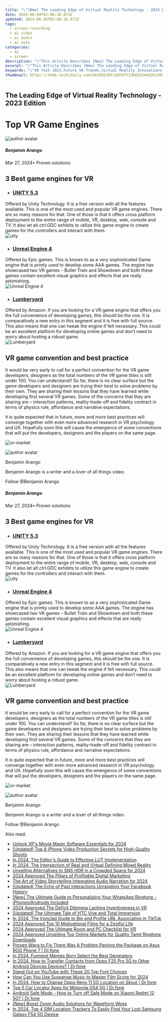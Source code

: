 ```yaml
---
title: "\"[New] The Leading Edge of Virtual Reality Technology - 2023 Edition\""
date: 2024-06-04T01:08:10.873Z
updated: 2024-06-05T01:08:10.873Z
tags: 
  - screen-recording
  - ai video
  - ai audio
  - ai auto
categories: 
  - ai
  - screen
description: "\"This Article Describes [New] The Leading Edge of Virtual Reality Technology - 2023 Edition\""
excerpt: "\"This Article Describes [New] The Leading Edge of Virtual Reality Technology - 2023 Edition\""
keywords: "\"VR Tech 2023,Future VR Trends,Virtual Reality Innovations,Edge VR Tech,VR Technology Update,Next-Gen VR Devices,Leading VR Advancements\""
thumbnail: https://thmb.techidaily.com/bbd20210fc5074f713b02b244d2b1993bd6b418eec110dce123959527009d1b5.png
---
```


## The Leading Edge of Virtual Reality Technology - 2023 Edition

# Top VR Game Engines

![author avatar](https://images.wondershare.com/filmora/article-images/benjamin-arango-author.jpg)

##### Benjamin Arango

 Mar 27, 2024• Proven solutions

## 3 Best game engines for VR

* ### [UNITY 5.3]( https://unity3d.com/cn/unity/whats-new/unity-5.3 )  

 Offered by Unity Technology. It is a free version with all the features available. This is one of the most used and popular VR game engines. There are so many reasons for that. One of those is that it offers cross platform deployment to the entire range of mobile, VR, desktop, web, console and TV. It also let alt.ctrl.GDC exhibits to utilize this game engine to create games for the controllers and interact with them.  
![uity ](https://images.wondershare.com/filmora/resource/uity.jpg )

* ### [Unreal Engine 4]( https://www.unrealengine.com/zh-CN/what-is-unreal-engine-4 )  

 Offered by Epic games. This is known to as a very sophisticated Game engine that is primly used to develop some AAA games. The engine has showcased two VR games – Bullet Train and Showdown and both these games contain excellent visual graphics and effects that are really astonishing.  
![Unreal Engine 4 ](https://images.wondershare.com/filmora/resource/unreal-engine.jpg )

* ### [Lumberyard]( https://aws.amazon.com/cn/lumberyard/ )  

 Offered by Amazon. If you are looking for a VR game engine that offers you the full convenience of developing games, this should be the one. It is comparatively a new entry in this segment and it is free with full source. This also means that one can tweak the engine if felt necessary. This could be an excellent platform for developing online games and don’t need to worry about hosting a robust game.  
![Lumberyard ](https://images.wondershare.com/filmora/resource/lumberyard.jpg )

## VR game convention and best practice

 It would be very early to call for a perfect convention for the VR game developers, designers as the total numbers of the VR game titles is still under 100\. You can understand!! So far, there is no clear surface but the game developers and designers are trying their best to solve problems by their own. They are sharing their lessons that they have learned while developing first several VR games. Some of the concerns that they are sharing are – interaction patterns, reality-trade-off and fidelity contract in terms of physics rule, affordance and narrative expectations.

 It is quite expected that in future, more and more best practices will converge together with even more advanced research in VR psychology and UX. Hopefully soon this will cause the emergence of some conventions that will put the developers, designers and the players on the same page.

![ vr-market]( https://images.wondershare.com/filmora/resource/vr-market.jpg)

![author avatar](https://images.wondershare.com/filmora/article-images/benjamin-arango-author.jpg)

Benjamin Arango

Benjamin Arango is a writer and a lover of all things video.

Follow @Benjamin Arango

##### Benjamin Arango

 Mar 27, 2024• Proven solutions

## 3 Best game engines for VR

* ### [UNITY 5.3]( https://unity3d.com/cn/unity/whats-new/unity-5.3 )  

 Offered by Unity Technology. It is a free version with all the features available. This is one of the most used and popular VR game engines. There are so many reasons for that. One of those is that it offers cross platform deployment to the entire range of mobile, VR, desktop, web, console and TV. It also let alt.ctrl.GDC exhibits to utilize this game engine to create games for the controllers and interact with them.  
![uity ](https://images.wondershare.com/filmora/resource/uity.jpg )

* ### [Unreal Engine 4]( https://www.unrealengine.com/zh-CN/what-is-unreal-engine-4 )  

 Offered by Epic games. This is known to as a very sophisticated Game engine that is primly used to develop some AAA games. The engine has showcased two VR games – Bullet Train and Showdown and both these games contain excellent visual graphics and effects that are really astonishing.  
![Unreal Engine 4 ](https://images.wondershare.com/filmora/resource/unreal-engine.jpg )

* ### [Lumberyard]( https://aws.amazon.com/cn/lumberyard/ )  

 Offered by Amazon. If you are looking for a VR game engine that offers you the full convenience of developing games, this should be the one. It is comparatively a new entry in this segment and it is free with full source. This also means that one can tweak the engine if felt necessary. This could be an excellent platform for developing online games and don’t need to worry about hosting a robust game.  
![Lumberyard ](https://images.wondershare.com/filmora/resource/lumberyard.jpg )

## VR game convention and best practice

 It would be very early to call for a perfect convention for the VR game developers, designers as the total numbers of the VR game titles is still under 100\. You can understand!! So far, there is no clear surface but the game developers and designers are trying their best to solve problems by their own. They are sharing their lessons that they have learned while developing first several VR games. Some of the concerns that they are sharing are – interaction patterns, reality-trade-off and fidelity contract in terms of physics rule, affordance and narrative expectations.

 It is quite expected that in future, more and more best practices will converge together with even more advanced research in VR psychology and UX. Hopefully soon this will cause the emergence of some conventions that will put the developers, designers and the players on the same page.

![ vr-market]( https://images.wondershare.com/filmora/resource/vr-market.jpg)

![author avatar](https://images.wondershare.com/filmora/article-images/benjamin-arango-author.jpg)

Benjamin Arango

Benjamin Arango is a writer and a lover of all things video.

Follow @Benjamin Arango


<ins class="adsbygoogle"
     style="display:block"
     data-ad-format="autorelaxed"
     data-ad-client="ca-pub-7571918770474297"
     data-ad-slot="1223367746"></ins>

<ins class="adsbygoogle"
     style="display:block"
     data-ad-format="autorelaxed"
     data-ad-client="ca-pub-7571918770474297"
     data-ad-slot="1223367746"></ins>



<ins class="adsbygoogle"
     style="display:block"
     data-ad-client="ca-pub-7571918770474297"
     data-ad-slot="8358498916"
     data-ad-format="auto"
     data-full-width-responsive="true"></ins>


<span class="atpl-alsoreadstyle">Also read:</span>
<div><ul>
<li><a href="https://some-skills.techidaily.com/unlock-xps-movie-magic-software-essentials-for-2024/"><u>Unlock XP's Movie Magic Software Essentials for 2024</u></a></li>
<li><a href="https://some-skills.techidaily.com/updated-top-8-iphone-video-production-secrets-for-high-quality-shoots/"><u>[Updated] Top 8 iPhone Video Production Secrets for High-Quality Shoots</u></a></li>
<li><a href="https://some-skills.techidaily.com/in-2024-the-editors-guide-to-effective-lut-implementation/"><u>In 2024, The Editor's Guide to Effective LUT Implementation</u></a></li>
<li><a href="https://some-skills.techidaily.com/in-2024-the-intersection-of-real-and-virtual-defining-mixed-reality/"><u>In 2024, The Intersection of Real and Virtual  Defining Mixed Reality</u></a></li>
<li><a href="https://some-skills.techidaily.com/unveiling-alternatives-to-sns-hdr-in-a-crowded-space-for-2024/"><u>Unveiling Alternatives to SNS HDR in a Crowded Space for 2024</u></a></li>
<li><a href="https://some-skills.techidaily.com/2024-approved-the-pillars-of-profitable-digital-marketing/"><u>2024 Approved  The Pillars of Profitable Digital Marketing</u></a></li>
<li><a href="https://some-skills.techidaily.com/the-art-of-video-storytelling-integrating-audio-narration-for-2024/"><u>The Art of Video Storytelling  Integrating Audio Narration for 2024</u></a></li>
<li><a href="https://some-skills.techidaily.com/updated-the-echo-of-past-interactions-unraveling-your-facebook-history/"><u>[Updated] The Echo of Past Interactions  Unraveling Your Facebook History</u></a></li>
<li><a href="https://some-skills.techidaily.com/new-the-ultimate-guide-to-personalizing-your-whatsapp-ringtone-iphonesandroids-included/"><u>[New] The Ultimate Guide to Personalizing Your WhatsApp Ringtone - iPhones/Androids Included</u></a></li>
<li><a href="https://some-skills.techidaily.com/2024-approved-the-deficit-dilemma-lacking-inventiveness-in-vr/"><u>2024 Approved  The Deficit Dilemma  Lacking Inventiveness in VR</u></a></li>
<li><a href="https://some-skills.techidaily.com/updated-the-ultimate-tale-of-htc-vive-and-total-immersion/"><u>[Updated] The Ultimate Tale of HTC Vive and Total Immersion</u></a></li>
<li><a href="https://some-skills.techidaily.com/in-2024-the-ironclad-guide-to-bio-and-profile-url-association-in-tiktok/"><u>In 2024, The Ironclad Guide to Bio and Profile URL Association in TikTok</u></a></li>
<li><a href="https://some-skills.techidaily.com/2024-approved-top-10-motivational-films-for-a-zestful-life/"><u>2024 Approved  Top 10 Motivational Films for a Zestful Life</u></a></li>
<li><a href="https://some-skills.techidaily.com/2024-approved-the-ultimate-room-and-pc-checklist-for-vr/"><u>2024 Approved  The Ultimate Room and PC Checklist for VR</u></a></li>
<li><a href="https://some-skills.techidaily.com/2024-approved-unveiling-top-online-markets-for-quality-tamil-ringtone-downloads/"><u>2024 Approved  Unveiling Top Online Markets for Quality Tamil Ringtone Downloads</u></a></li>
<li><a href="https://fix-guide.techidaily.com/proven-ways-to-fix-there-was-a-problem-parsing-the-package-on-asus-rog-phone-7-drfone-by-drfone-fix-android-problems-fix-android-problems/"><u>Proven Ways to Fix There Was A Problem Parsing the Package on Asus ROG Phone 7 | Dr.fone</u></a></li>
<li><a href="https://some-knowledge.techidaily.com/in-2024-funniest-memes-born-select-the-best-generators/"><u>In 2024, Funniest Memes Born  Select the Best Generators</u></a></li>
<li><a href="https://android-transfer.techidaily.com/in-2024-how-to-transfer-contacts-from-oppo-f25-pro-5g-to-other-android-devices-devices-drfone-by-drfone-transfer-from-android-transfer-from-android/"><u>In 2024, How to Transfer Contacts from Oppo F25 Pro 5G to Other Android Devices Devices? | Dr.fone</u></a></li>
<li><a href="https://youtube-video-recordings.techidaily.com/stand-out-on-youtube-with-these-20-top-font-choices/"><u>Stand Out on YouTube with These 20 Top Font Choices</u></a></li>
<li><a href="https://audio-shaping.techidaily.com/how-can-you-use-suspense-music-to-master-film-score-for-2024/"><u>How Can You Use Suspense Music to Master Film Score for 2024</u></a></li>
<li><a href="https://location-social.techidaily.com/in-2024-how-to-change-oppo-reno-11-5g-location-on-skout-drfone-by-drfone-virtual-android/"><u>In 2024, How to Change Oppo Reno 11 5G Location on Skout | Dr.fone</u></a></li>
<li><a href="https://android-location-track.techidaily.com/top-5-car-locator-apps-for-motorola-g54-5g-drfone-by-drfone-virtual-android/"><u>Top 5 Car Locator Apps for Motorola G54 5G | Dr.fone</u></a></li>
<li><a href="https://howto.techidaily.com/android-safe-mode-how-to-turn-off-safe-mode-on-xiaomi-redmi-12-5g-drfone-by-drfone-fix-android-problems-fix-android-problems/"><u>Android Safe Mode - How to Turn off Safe Mode on Xiaomi Redmi 12 5G? | Dr.fone</u></a></li>
<li><a href="https://extra-information.techidaily.com/new-boost-zoom-audio-solutions-for-waveform-woes/"><u>[New] Boost Zoom Audio  Solutions for Waveform Woes</u></a></li>
<li><a href="https://android-unlock.techidaily.com/in-2024-top-4-sim-location-trackers-to-easily-find-your-lost-samsung-galaxy-f54-5g-device-by-drfone-android/"><u>In 2024, Top 4 SIM Location Trackers To Easily Find Your Lost Samsung Galaxy F54 5G Device</u></a></li>
</ul></div>

